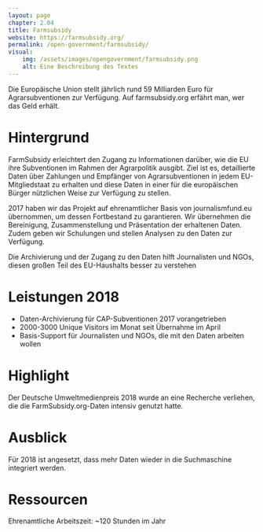 ```yaml
---
layout: page
chapter: 2.04
title: Farmsubsidy
website: https://farmsubsidy.org/
permalink: /open-government/farmsubsidy/
visual:
    img: /assets/images/opengovernment/farmsubsidy.png
    alt: Eine Beschreibung des Textes
---
```



Die Europäische Union stellt jährlich rund 59 Milliarden Euro für Agrarsubventionen zur Verfügung. Auf farmsubsidy.org erfährt man, wer das Geld erhält.

# Hintergrund

FarmSubsidy erleichtert den Zugang zu Informationen darüber, wie die EU ihre Subventionen im Rahmen der Agrarpolitik ausgibt. Ziel ist es, detaillierte Daten über Zahlungen und Empfänger von Agrarsubventionen in jedem EU-Mitgliedstaat zu erhalten und diese Daten in einer für die europäischen Bürger nützlichen Weise zur Verfügung zu stellen.

2017 haben wir das Projekt auf ehrenamtlicher Basis von journalismfund.eu übernommen, um dessen Fortbestand zu garantieren. Wir übernehmen die Bereinigung, Zusammenstellung und Präsentation der erhaltenen Daten. Zudem geben wir Schulungen und stellen Analysen zu den Daten zur Verfügung.

Die Archivierung und der Zugang zu den Daten hilft Journalisten und NGOs, diesen großen Teil des EU-Haushalts besser zu verstehen

# Leistungen 2018 
* Daten-Archivierung für CAP-Subventionen 2017 vorangetrieben
* 2000-3000 Unique Visitors im Monat seit Übernahme im April
* Basis-Support für Journalisten und NGOs, die mit den Daten arbeiten wollen

# Highlight

Der Deutsche Umweltmedienpreis 2018 wurde an eine Recherche verliehen, die die FarmSubsidy.org-Daten intensiv genutzt hatte.

# Ausblick

Für 2018 ist angesetzt, dass mehr Daten wieder in die Suchmaschine integriert werden.

# Ressourcen

Ehrenamtliche Arbeitszeit: ~120 Stunden im Jahr